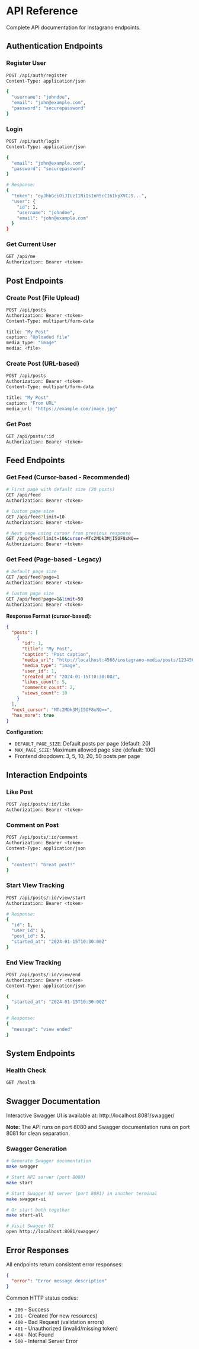 # API Reference

Complete API documentation for Instagrano endpoints.

## Authentication Endpoints

### Register User
```bash
POST /api/auth/register
Content-Type: application/json

{
  "username": "johndoe",
  "email": "john@example.com",
  "password": "securepassword"
}
```

### Login
```bash
POST /api/auth/login
Content-Type: application/json

{
  "email": "john@example.com",
  "password": "securepassword"
}

# Response:
{
  "token": "eyJhbGciOiJIUzI1NiIsInR5cCI6IkpXVCJ9...",
  "user": {
    "id": 1,
    "username": "johndoe",
    "email": "john@example.com"
  }
}
```

### Get Current User
```bash
GET /api/me
Authorization: Bearer <token>
```

## Post Endpoints

### Create Post (File Upload)
```bash
POST /api/posts
Authorization: Bearer <token>
Content-Type: multipart/form-data

title: "My Post"
caption: "Uploaded file"
media_type: "image"
media: <file>
```

### Create Post (URL-based)
```bash
POST /api/posts
Authorization: Bearer <token>
Content-Type: multipart/form-data

title: "My Post"
caption: "From URL"
media_url: "https://example.com/image.jpg"
```

### Get Post
```bash
GET /api/posts/:id
Authorization: Bearer <token>
```

## Feed Endpoints

### Get Feed (Cursor-based - Recommended)
```bash
# First page with default size (20 posts)
GET /api/feed
Authorization: Bearer <token>

# Custom page size
GET /api/feed?limit=10
Authorization: Bearer <token>

# Next page using cursor from previous response
GET /api/feed?limit=10&cursor=MTc2MDk3MjI5OF8xNQ==
Authorization: Bearer <token>
```

### Get Feed (Page-based - Legacy)
```bash
# Default page size
GET /api/feed?page=1
Authorization: Bearer <token>

# Custom page size
GET /api/feed?page=1&limit=50
Authorization: Bearer <token>
```

**Response Format (cursor-based):**
```json
{
  "posts": [
    {
      "id": 1,
      "title": "My Post",
      "caption": "Post caption",
      "media_url": "http://localhost:4566/instagrano-media/posts/1234567890-image.jpg",
      "media_type": "image",
      "user_id": 1,
      "created_at": "2024-01-15T10:30:00Z",
      "likes_count": 5,
      "comments_count": 2,
      "views_count": 10
    }
  ],
  "next_cursor": "MTc2MDk3MjI5OF8xNQ==",
  "has_more": true
}
```

**Configuration:**
- `DEFAULT_PAGE_SIZE`: Default posts per page (default: 20)
- `MAX_PAGE_SIZE`: Maximum allowed page size (default: 100)
- Frontend dropdown: 3, 5, 10, 20, 50 posts per page

## Interaction Endpoints

### Like Post
```bash
POST /api/posts/:id/like
Authorization: Bearer <token>
```

### Comment on Post
```bash
POST /api/posts/:id/comment
Authorization: Bearer <token>
Content-Type: application/json

{
  "content": "Great post!"
}
```

### Start View Tracking
```bash
POST /api/posts/:id/view/start
Authorization: Bearer <token>

# Response:
{
  "id": 1,
  "user_id": 1,
  "post_id": 5,
  "started_at": "2024-01-15T10:30:00Z"
}
```

### End View Tracking
```bash
POST /api/posts/:id/view/end
Authorization: Bearer <token>
Content-Type: application/json

{
  "started_at": "2024-01-15T10:30:00Z"
}

# Response:
{
  "message": "view ended"
}
```

## System Endpoints

### Health Check
```bash
GET /health
```

## Swagger Documentation

Interactive Swagger UI is available at: http://localhost:8081/swagger/

**Note:** The API runs on port 8080 and Swagger documentation runs on port 8081 for clean separation.

### Swagger Generation

```bash
# Generate Swagger documentation
make swagger

# Start API server (port 8080)
make start

# Start Swagger UI server (port 8081) in another terminal
make swagger-ui

# Or start both together
make start-all

# Visit Swagger UI
open http://localhost:8081/swagger/
```

## Error Responses

All endpoints return consistent error responses:

```json
{
  "error": "Error message description"
}
```

Common HTTP status codes:
- `200` - Success
- `201` - Created (for new resources)
- `400` - Bad Request (validation errors)
- `401` - Unauthorized (invalid/missing token)
- `404` - Not Found
- `500` - Internal Server Error
